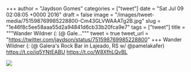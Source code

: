 
+++
author = "Jaydson Gomes"
categories = ["tweet"]
date = "Sat Jul 09 02:08:05 +0000 2016"
draft = false
image = "/images/tweet-media/751598769985228800-Cm43GLVWAAATg2B.jpg"
slug = "1e46f8c5ee58aaa55d2a94841d6cb33b20fca9e7"
tags = ["tweet"]
title = """Wander Wildner (: (@ Gale..."""
tweet = true
tweet_url = "https://twitter.com/jaydson/status/751598769985228800"
+++
Wander Wildner (: (@ Galera's Rock Bar in Lajeado, RS w/ @pamelakafer) https://t.co/iq5YNtEABU https://t.co/W8XfhLQvBL

![](/images/tweet-media/751598769985228800-Cm43GLVWAAATg2B.jpg)